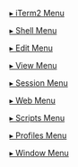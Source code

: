 <a href="javascript:showId('menu-iterm2')" id='showmenu-iterm2'>&#x25b8; iTerm2 Menu</a>
<a href="javascript:hideId('menu-iterm2')" id='hidemenu-iterm2' style="display: none">&#x25be;</a>
<div id="changelistmenu-iterm2" style="display: none">
{% include 3.6/documentation-iterm2-menu.md %}
</div>

<a href="javascript:showId('menu-shell')" id='showmenu-iterm2'>&#x25b8; Shell Menu</a>
<a href="javascript:hideId('menu-shell')" id='hidemenu-iterm2' style="display: none">&#x25be;</a>
<div id="changelistmenu-shell" style="display: none">
{% include 3.6/documentation-shell-menu.md %}
</div>

<a href="javascript:showId('menu-edit')" id='showmenu-iterm2'>&#x25b8; Edit Menu</a>
<a href="javascript:hideId('menu-edit')" id='hidemenu-iterm2' style="display: none">&#x25be;</a>
<div id="changelistmenu-edit" style="display: none">
{% include 3.6/documentation-edit-menu.md %}
</div>

<a href="javascript:showId('menu-view')" id='showmenu-iterm2'>&#x25b8; View Menu</a>
<a href="javascript:hideId('menu-view')" id='hidemenu-iterm2' style="display: none">&#x25be;</a>
<div id="changelistmenu-view" style="display: none">
{% include 3.6/documentation-view-menu.md %}
</div>

<a href="javascript:showId('menu-session')" id='showmenu-iterm2'>&#x25b8; Session Menu</a>
<a href="javascript:hideId('menu-session')" id='hidemenu-iterm2' style="display: none">&#x25be;</a>
<div id="changelistmenu-session" style="display: none">
{% include 3.6/documentation-session-menu.md %}
</div>

<a href="javascript:showId('menu-web')" id='showmenu-iterm2'>&#x25b8; Web Menu</a>
<a href="javascript:hideId('menu-web')" id='hidemenu-iterm2' style="display: none">&#x25be;</a>
<div id="changelistmenu-web" style="display: none">
{% include 3.6/documentation-web-menu.md %}
</div>

<a href="javascript:showId('menu-scripts')" id='showmenu-iterm2'>&#x25b8; Scripts Menu</a>
<a href="javascript:hideId('menu-scripts')" id='hidemenu-iterm2' style="display: none">&#x25be;</a>
<div id="changelistmenu-scripts" style="display: none">
{% include 3.6/documentation-scripts-menu.md %}
</div>

<a href="javascript:showId('menu-profiles')" id='showmenu-iterm2'>&#x25b8; Profiles Menu</a>
<a href="javascript:hideId('menu-profiles')" id='hidemenu-iterm2' style="display: none">&#x25be;</a>
<div id="changelistmenu-profiles" style="display: none">
{% include 3.6/documentation-profiles-menu.md %}
</div>

<a href="javascript:showId('menu-window')" id='showmenu-iterm2'>&#x25b8; Window Menu</a>
<a href="javascript:hideId('menu-window')" id='hidemenu-iterm2' style="display: none">&#x25be;</a>
<div id="changelistmenu-window" style="display: none">
{% include 3.6/documentation-window-menu.md %}
</div>

